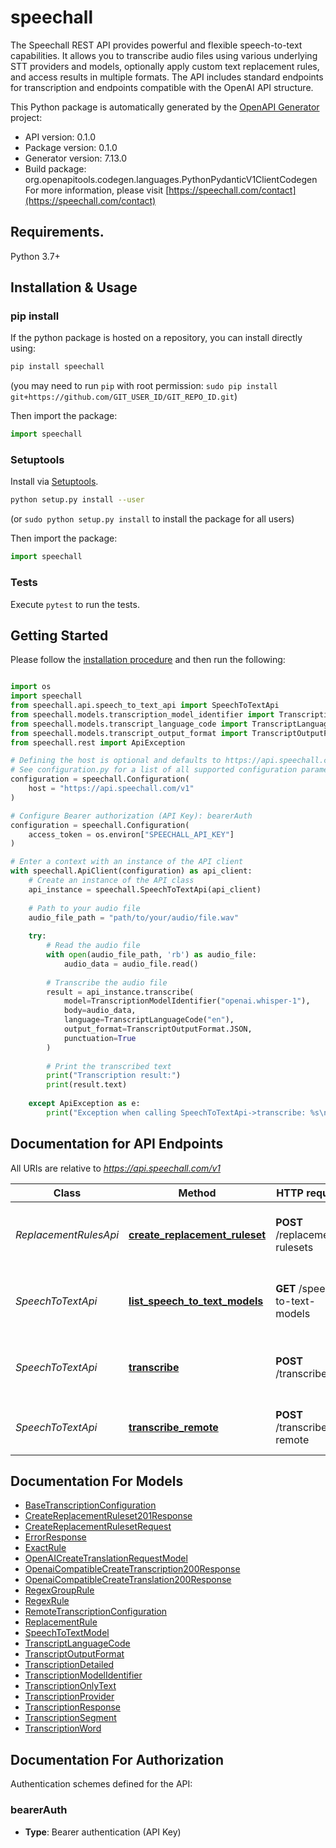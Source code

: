 # speechall
The Speechall REST API provides powerful and flexible speech-to-text capabilities.
It allows you to transcribe audio files using various underlying STT providers and models,
optionally apply custom text replacement rules, and access results in multiple formats.
The API includes standard endpoints for transcription and endpoints compatible with the OpenAI API structure.


This Python package is automatically generated by the [OpenAPI Generator](https://openapi-generator.tech) project:

- API version: 0.1.0
- Package version: 0.1.0
- Generator version: 7.13.0
- Build package: org.openapitools.codegen.languages.PythonPydanticV1ClientCodegen
For more information, please visit [https://speechall.com/contact](https://speechall.com/contact)

## Requirements.

Python 3.7+

## Installation & Usage
### pip install

If the python package is hosted on a repository, you can install directly using:

```sh
pip install speechall
```
(you may need to run `pip` with root permission: `sudo pip install git+https://github.com/GIT_USER_ID/GIT_REPO_ID.git`)

Then import the package:
```python
import speechall
```

### Setuptools

Install via [Setuptools](http://pypi.python.org/pypi/setuptools).

```sh
python setup.py install --user
```
(or `sudo python setup.py install` to install the package for all users)

Then import the package:
```python
import speechall
```

### Tests

Execute `pytest` to run the tests.

## Getting Started

Please follow the [installation procedure](#installation--usage) and then run the following:

```python

import os
import speechall
from speechall.api.speech_to_text_api import SpeechToTextApi
from speechall.models.transcription_model_identifier import TranscriptionModelIdentifier
from speechall.models.transcript_language_code import TranscriptLanguageCode
from speechall.models.transcript_output_format import TranscriptOutputFormat
from speechall.rest import ApiException

# Defining the host is optional and defaults to https://api.speechall.com/v1
# See configuration.py for a list of all supported configuration parameters.
configuration = speechall.Configuration(
    host = "https://api.speechall.com/v1"
)

# Configure Bearer authorization (API Key): bearerAuth
configuration = speechall.Configuration(
    access_token = os.environ["SPEECHALL_API_KEY"]
)

# Enter a context with an instance of the API client
with speechall.ApiClient(configuration) as api_client:
    # Create an instance of the API class
    api_instance = speechall.SpeechToTextApi(api_client)
    
    # Path to your audio file
    audio_file_path = "path/to/your/audio/file.wav"
    
    try:
        # Read the audio file
        with open(audio_file_path, 'rb') as audio_file:
            audio_data = audio_file.read()
        
        # Transcribe the audio file
        result = api_instance.transcribe(
            model=TranscriptionModelIdentifier("openai.whisper-1"),
            body=audio_data,
            language=TranscriptLanguageCode("en"),
            output_format=TranscriptOutputFormat.JSON,
            punctuation=True
        )
        
        # Print the transcribed text
        print("Transcription result:")
        print(result.text)
        
    except ApiException as e:
        print("Exception when calling SpeechToTextApi->transcribe: %s\n" % e)

```

## Documentation for API Endpoints

All URIs are relative to *https://api.speechall.com/v1*

Class | Method | HTTP request | Description
------------ | ------------- | ------------- | -------------
*ReplacementRulesApi* | [**create_replacement_ruleset**](docs/ReplacementRulesApi.md#create_replacement_ruleset) | **POST** /replacement-rulesets | Create a reusable set of text replacement rules.
*SpeechToTextApi* | [**list_speech_to_text_models**](docs/SpeechToTextApi.md#list_speech_to_text_models) | **GET** /speech-to-text-models | Retrieve a list of all available speech-to-text models.
*SpeechToTextApi* | [**transcribe**](docs/SpeechToTextApi.md#transcribe) | **POST** /transcribe | Upload an audio file directly and receive a transcription.
*SpeechToTextApi* | [**transcribe_remote**](docs/SpeechToTextApi.md#transcribe_remote) | **POST** /transcribe-remote | Transcribe an audio file located at a remote URL.


## Documentation For Models

 - [BaseTranscriptionConfiguration](docs/BaseTranscriptionConfiguration.md)
 - [CreateReplacementRuleset201Response](docs/CreateReplacementRuleset201Response.md)
 - [CreateReplacementRulesetRequest](docs/CreateReplacementRulesetRequest.md)
 - [ErrorResponse](docs/ErrorResponse.md)
 - [ExactRule](docs/ExactRule.md)
 - [OpenAICreateTranslationRequestModel](docs/OpenAICreateTranslationRequestModel.md)
 - [OpenaiCompatibleCreateTranscription200Response](docs/OpenaiCompatibleCreateTranscription200Response.md)
 - [OpenaiCompatibleCreateTranslation200Response](docs/OpenaiCompatibleCreateTranslation200Response.md)
 - [RegexGroupRule](docs/RegexGroupRule.md)
 - [RegexRule](docs/RegexRule.md)
 - [RemoteTranscriptionConfiguration](docs/RemoteTranscriptionConfiguration.md)
 - [ReplacementRule](docs/ReplacementRule.md)
 - [SpeechToTextModel](docs/SpeechToTextModel.md)
 - [TranscriptLanguageCode](docs/TranscriptLanguageCode.md)
 - [TranscriptOutputFormat](docs/TranscriptOutputFormat.md)
 - [TranscriptionDetailed](docs/TranscriptionDetailed.md)
 - [TranscriptionModelIdentifier](docs/TranscriptionModelIdentifier.md)
 - [TranscriptionOnlyText](docs/TranscriptionOnlyText.md)
 - [TranscriptionProvider](docs/TranscriptionProvider.md)
 - [TranscriptionResponse](docs/TranscriptionResponse.md)
 - [TranscriptionSegment](docs/TranscriptionSegment.md)
 - [TranscriptionWord](docs/TranscriptionWord.md)


<a id="documentation-for-authorization"></a>
## Documentation For Authorization


Authentication schemes defined for the API:
<a id="bearerAuth"></a>
### bearerAuth

- **Type**: Bearer authentication (API Key)
